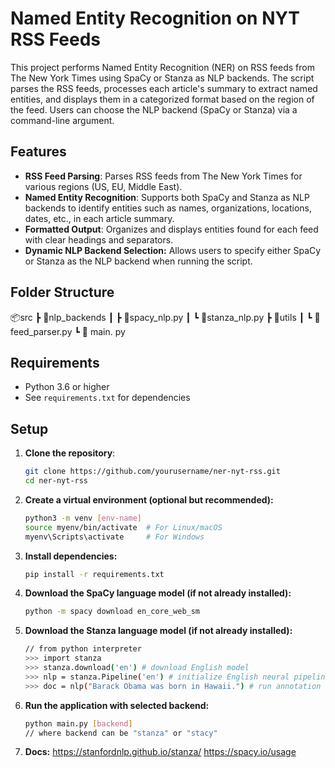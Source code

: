# Named Entity Recognition on NYT RSS Feeds

This project performs Named Entity Recognition (NER) on RSS feeds from The New York Times using SpaCy or Stanza as NLP backends. The script parses the RSS feeds, processes each article's summary to extract named entities, and displays them in a categorized format based on the region of the feed. Users can choose the NLP backend (SpaCy or Stanza) via a command-line argument.


## Features

- **RSS Feed Parsing**: Parses RSS feeds from The New York Times for various regions (US, EU, Middle East).
- **Named Entity Recognition**: Supports both SpaCy and Stanza as NLP backends to identify entities such as names, organizations, locations, dates, etc., in each article summary.
- **Formatted Output**: Organizes and displays entities found for each feed with clear headings and separators.
- **Dynamic NLP Backend Selection:** Allows users to specify either SpaCy or Stanza as the NLP backend when running the script.

## Folder Structure

📦src
 ┣ 📂nlp_backends
 ┃ ┣ 📜spacy_nlp.py
 ┃ ┗ 📜stanza_nlp.py
 ┣ 📂utils
 ┃ ┗ 📜feed_parser.py
 ┗ 📜 main. py

## Requirements

- Python 3.6 or higher
- See `requirements.txt` for dependencies

## Setup

1. **Clone the repository**:
   ```bash
   git clone https://github.com/yourusername/ner-nyt-rss.git
   cd ner-nyt-rss

2. **Create a virtual environment (optional but recommended):**
   ```bash
   python3 -m venv [env-name]
   source myenv/bin/activate  # For Linux/macOS
   myenv\Scripts\activate     # For Windows

3. **Install dependencies:**
   ```bash
   pip install -r requirements.txt

4. **Download the SpaCy language model (if not already installed):**
   ```bash
   python -m spacy download en_core_web_sm

5. **Download the Stanza language model (if not already installed):**
   ```bash
   // from python interpreter
   >>> import stanza
   >>> stanza.download('en') # download English model
   >>> nlp = stanza.Pipeline('en') # initialize English neural pipeline
   >>> doc = nlp("Barack Obama was born in Hawaii.") # run annotation over a sentence

6. **Run the application with selected backend:**
   ```bash
   python main.py [backend]
   // where backend can be "stanza" or "stacy"

7. **Docs:**
   https://stanfordnlp.github.io/stanza/
   https://spacy.io/usage